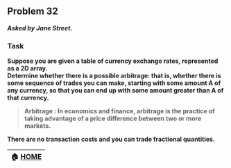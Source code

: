 ## Problem 32
***Asked by Jane Street.***
### Task
**Suppose you are given a table of currency exchange rates, represented as a 2D array.**  
**Determine whether there is a possible arbitrage: that is, whether there is some sequence of trades you can make, starting with some amount A of any currency, so that you can end up with some amount greater than A of that currency.**  
>**Arbitrage : In economics and finance, arbitrage is the practice of taking advantage of a price difference between two or more markets.**

**There are no transaction costs and you can trade fractional quantities.**

|**:house: [HOME](https://github.com/theInvincible/Daily-Coding-Problem/)**|
|--------------------------------------------------------------------------|
